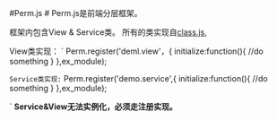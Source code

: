 #Perm.js #
Perm.js是前端分层框架。

框架内包含View & Service类。
所有的类实现自[class.js](https://github.com/Wcolor/Perm.js/blob/master/src/class.js "class.js"),

View类实现：
`
Perm.register('deml.view'，{
	initialize:function(){
		//do something
	}
},ex_module);

`
Service类实现:
`
Perm.register('demo.service',{
	initialize:function(){
		//do something
	}
},ex_module);

`
**Service&View无法实例化，必须走注册实现。**